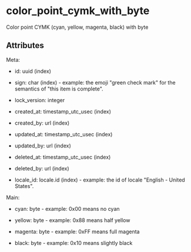 # color_point_cymk_with_byte


Color point CYMK (cyan, yellow, magenta, black) with byte


## Attributes

Meta:

  * id: uuid (index)

  * sign: char (index) - example: the emoji "green check mark" for the semantics of "this item is complete".

  * lock_version: integer

  * created_at: timestamp_utc_usec (index)

  * created_by: url (index)

  * updated_at: timestamp_utc_usec (index)

  * updated_by: url (index)

  * deleted_at: timestamp_utc_usec (index)

  * deleted_by: url (index)

  * locale_id: locale.id (index) - example: the id of locale "English - United States".

Main:

  * cyan: byte - example: 0x00 means no cyan

  * yellow: byte - example: 0x88 means half yellow

  * magenta: byte - example: 0xFF means full magenta

  * black: byte - example: 0x10 means slightly black

